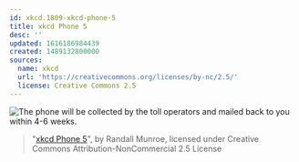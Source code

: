 ```yaml
---
id: xkcd.1809-xkcd-phone-5
title: xkcd Phone 5
desc: ''
updated: 1616186984439
created: 1489132800000
sources:
  name: xkcd
  url: 'https://creativecommons.org/licenses/by-nc/2.5/'
  license: Creative Commons 2.5
---
```

![The phone will be collected by the toll operators and mailed back to you within 4-6 weeks.](https://imgs.xkcd.com/comics/xkcd_phone_5.png)
> "[xkcd Phone 5](https://xkcd.com/1809/)", by Randall Munroe, licensed under Creative Commons Attribution-NonCommercial 2.5 License
